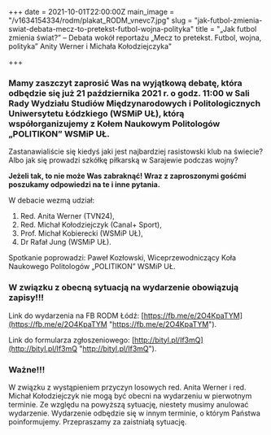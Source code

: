 +++
date = 2021-10-01T22:00:00Z
main_image = "/v1634154334/rodm/plakat_RODM_vnevc7.jpg"
slug = "jak-futbol-zmienia-swiat-debata-mecz-to-pretekst-futbol-wojna-polityka"
title = "„Jak futbol zmienia świat?” – Debata wokół reportażu „Mecz to pretekst. Futbol, wojna, polityka” Anity Werner i Michała Kołodziejczyka"

+++
### **Mamy zaszczyt zaprosić Was na wyjątkową debatę, która odbędzie się już 21 października 2021 r. o godz. 11:00 w Sali Rady Wydziału Studiów Międzynarodowych i Politologicznych Uniwersytetu Łódzkiego (WSMiP UŁ), którą współorganizujemy z Kołem Naukowym Politologów „POLITIKON” WSMiP UŁ.**

Zastanawialiście się kiedyś jaki jest najbardziej rasistowski klub na świecie? Albo jak się prowadzi szkółkę piłkarską w Sarajewie podczas wojny?

**Jeżeli tak, to nie może Was zabraknąć! Wraz z zaproszonymi gośćmi poszukamy odpowiedzi na te i inne pytania.**

W debacie wezmą udział:

1. Red. Anita Werner (TVN24),
2. Red. Michał Kołodziejczyk (Canal+ Sport),
3. Prof. Michał Kobierecki (WSMiP UŁ),
4. Dr Rafał Jung (WSMiP UŁ).

Spotkanie poprowadzi: Paweł Kozłowski, Wiceprzewodniczący Koła Naukowego Politologów „POLITIKON” WSMiP UŁ.

### **W związku z obecną sytuacją na wydarzenie obowiązują zapisy!!!**

Link do wydarzenia na FB RODM Łódź: [https://fb.me/e/2O4KpaTYM](https://fb.me/e/2O4KpaTYM "https://fb.me/e/2O4KpaTYM").

Link do formularza zgłoszeniowego: [http://bityl.pl/If3mQ](http://bityl.pl/If3mQ "http://bityl.pl/If3mQ").

### **Ważne!!!**

W związku z wystąpieniem przyczyn losowych red. Anita Werner i red. Michał Kołodziejczyk nie mogą być obecni na wydarzeniu w pierwotnym terminie. Ze względu na powyższą sytuację, niestety musimy anulować wydarzenie. Wydarzenie odbędzie się w innym terminie, o którym Państwa poinformujemy. Przepraszamy za zaistniałą sytuację.